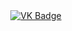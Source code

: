 <div id="badges" align ="center">
<a href = "https://vk.com/a_lis_hka" 
  <img src = "https://img.shields.io/badge/VK-blue?style=fon-the-badge&logo=VK&logoColor=white" alt="VK Badge"/>
</a>
<a href = "https://mail.google.com/mail/u/0/#inbox">
  <img src = "https://img.shields.io/badge/EMAIL-red?style=for-the-badge&logo=Gmail&logoColor=white" alt="VK Badge"/>
</a>
</div>
<div id="viewprof" align="center" >
  <img src = "https://komarev.com/ghpvc/?username=alishka52&style=flat-square&color=blue" alt=""/>
</div>
